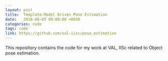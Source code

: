 ```yaml
---
layout: post
title:  Template-Model Driven Pose Estimation
date:   2018-08-03 00:00:00 +0830
categories: code
tags: code
link: https://github.com/val-iisc/pose_estimation
---
```


This repository contains the code for my work at VAL, IISc related to Object pose estimation.
